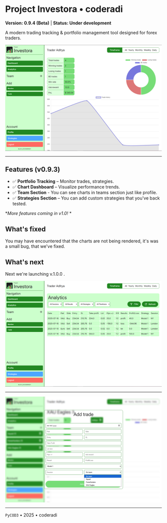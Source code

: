 # Project Investora &bull; coderadi
**Version: 0.9.4 (Beta)** | **Status: Under development**

A modern trading tracking & portfolio management tool designed for forex traders.

![Dashboard Screenshot](../docs/dash.png)

---

## Features (v0.9.3)
- ✅ **Portfolio Tracking** – Monitor trades, strategies.
- ✅ **Chart Dashboard** – Visualize performance trends.
- ✅ **Team Section** - You can see charts in teams section just like profile.
- ✅ **Strategies Section** – You can add custom strategies that you've back tested.

**More features coming in v1.0!* *

## What's fixed
You may have encountered that the charts are not being rendered, it's was a small bug, that we've fixed.

## What's next
Next we're launching v.1.0.0 .

![Analytics Page](../docs/analytics.png)

--- 

![Add Trade page](../docs/updated-team.png)

---

`PyCOD3` &bull; 2025 &bull; coderadi
